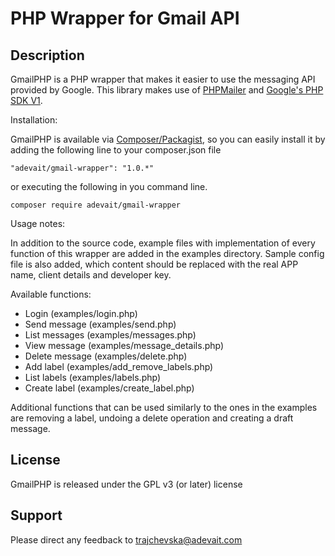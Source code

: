 # PHP Wrapper for Gmail API

## Description

GmailPHP is a PHP wrapper that makes it easier to use the messaging API provided by Google. This library makes use of [PHPMailer](https://github.com/PHPMailer/PHPMailer) and [Google's PHP SDK V1](https://github.com/google/google-api-php-client/tree/v1-master).

Installation:

GmailPHP is available via [Composer/Packagist](https://packagist.org/packages/adevait/gmail-wrapper), so you can easily install it by adding the following line to your composer.json file

```"adevait/gmail-wrapper": "1.0.*"```

or executing the following in you command line.

```composer require adevait/gmail-wrapper```

Usage notes:

In addition to the source code, example files with implementation of every function of this wrapper are added in the examples directory. Sample config file is also added, which content should be replaced with the real APP name, client details and developer key.

Available functions:

* Login (examples/login.php)
* Send message (examples/send.php)
* List messages (examples/messages.php)
* View message (examples/message_details.php)
* Delete message (examples/delete.php)
* Add label (examples/add_remove_labels.php)
* List labels (examples/labels.php)
* Create label (examples/create_label.php)

Additional functions that can be used similarly to the ones in the examples are removing a label, undoing a delete operation and creating a draft message.

## License

GmailPHP is released under the GPL v3 (or later) license

## Support

Please direct any feedback to trajchevska@adevait.com
